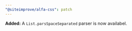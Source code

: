 ```yaml
---
"@siteimprove/alfa-css": patch
---
```


**Added:** A `List.parsSpaceSeparated` parser is now availabel.
